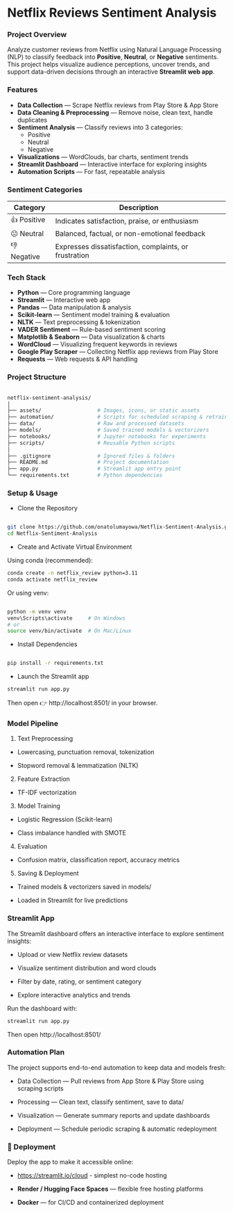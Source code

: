# Netflix Reviews Sentiment Analysis

### Project Overview

Analyze customer reviews from Netflix using Natural Language Processing (NLP) to classify feedback into **Positive**, **Neutral**, or **Negative** sentiments.  
This project helps visualize audience perceptions, uncover trends, and support data-driven decisions through an interactive **Streamlit web app**.


### Features
- **Data Collection** — Scrape Netflix reviews from Play Store & App Store  
- **Data Cleaning & Preprocessing** — Remove noise, clean text, handle duplicates  
- **Sentiment Analysis** — Classify reviews into 3 categories:  
  - Positive  
  - Neutral  
  - Negative  
- **Visualizations** — WordClouds, bar charts, sentiment trends  
- **Streamlit Dashboard** — Interactive interface for exploring insights  
- **Automation Scripts** — For fast, repeatable analysis


### Sentiment Categories

| Category  | Description |
|-----------|-------------|
| 👍 Positive | Indicates satisfaction, praise, or enthusiasm |
| 😐 Neutral | Balanced, factual, or non-emotional feedback |
| 👎 Negative | Expresses dissatisfaction, complaints, or frustration |


### Tech Stack

- **Python** — Core programming language  
- **Streamlit** — Interactive web app  
- **Pandas** — Data manipulation & analysis  
- **Scikit-learn** — Sentiment model training & evaluation  
- **NLTK** — Text preprocessing & tokenization
- **VADER Sentiment** — Rule-based sentiment scoring
- **Matplotlib & Seaborn** — Data visualization & charts
- **WordCloud** — Visualizing frequent keywords in reviews
- **Google Play Scraper** — Collecting Netflix app reviews from Play Store
- **Requests** — Web requests & API handling


### Project Structure

```bash

netflix-sentiment-analysis/
│
├── assets/                  # Images, icons, or static assets
├── automation/              # Scripts for scheduled scraping & retraining
├── data/                    # Raw and processed datasets
├── models/                  # Saved trained models & vectorizers
├── notebooks/               # Jupyter notebooks for experiments
├── scripts/                 # Reusable Python scripts
│
├── .gitignore               # Ignored files & folders
├── README.md                # Project documentation
├── app.py                   # Streamlit app entry point
└── requirements.txt         # Python dependencies
```

### Setup & Usage

- Clone the Repository

```bash

git clone https://github.com/onatolumayowa/Netflix-Sentiment-Analysis.git
cd Netflix-Sentiment-Analysis

```

- Create and Activate Virtual Environment

Using conda (recommended):

```bash
conda create -n netflix_review python=3.11
conda activate netflix_review
```

Or using venv:

```bash

python -m venv venv
venv\Scripts\activate     # On Windows
# or
source venv/bin/activate  # On Mac/Linux
```

- Install Dependencies

```bash

pip install -r requirements.txt
```

- Launch the Streamlit app

```bash
streamlit run app.py
```
Then open 👉 http://localhost:8501/ in your browser.

### Model Pipeline

1. Text Preprocessing

  - Lowercasing, punctuation removal, tokenization

  - Stopword removal & lemmatization (NLTK)

2. Feature Extraction

  - TF-IDF vectorization

3. Model Training

  - Logistic Regression (Scikit-learn)

  - Class imbalance handled with SMOTE

4. Evaluation

  - Confusion matrix, classification report, accuracy metrics

5. Saving & Deployment

  - Trained models & vectorizers saved in models/

  - Loaded in Streamlit for live predictions


### Streamlit App

The Streamlit dashboard offers an interactive interface to explore sentiment insights:

- Upload or view Netflix review datasets

- Visualize sentiment distribution and word clouds

- Filter by date, rating, or sentiment category

- Explore interactive analytics and trends

Run the dashboard with:

```bash
streamlit run app.py
```

Then open http://localhost:8501/


### Automation Plan

The project supports end-to-end automation to keep data and models fresh:

- Data Collection — Pull reviews from App Store & Play Store using scraping scripts

- Processing — Clean text, classify sentiment, save to data/

- Visualization — Generate summary reports and update dashboards

- Deployment — Schedule periodic scraping & automatic redeployment


### 🚀 Deployment

Deploy the app to make it accessible online:

- https://streamlit.io/cloud - simplest no-code hosting

- **Render / Hugging Face Spaces** — flexible free hosting platforms

- **Docker** — for CI/CD and containerized deployment



